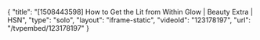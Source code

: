 {
    "title": "[1508443598] How to Get the Lit from Within Glow | Beauty Extra | HSN",
    "type": "solo",
    "layout": "iframe-static",
    "videoId": "123178197",
    "url": "\/tvpembed\/123178197"
}